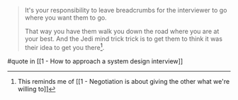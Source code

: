 > It's your responsibility to leave breadcrumbs for the interviewer to go where you want them to go.
> 
> That way you have them walk you down the road where you are at your best. And the Jedi mind trick trick is to get them to think it was their idea to get you there[^1].

#quote in [[1 - How to approach a system design interview]]

[^1]: This reminds me of [[1 - Negotiation is about giving the other what we're willing to]]